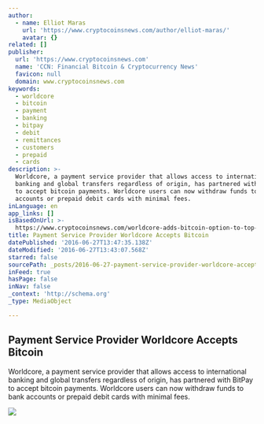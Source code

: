 ```yaml
---
author:
  - name: Elliot Maras
    url: 'https://www.cryptocoinsnews.com/author/elliot-maras/'
    avatar: {}
related: []
publisher:
  url: 'https://www.cryptocoinsnews.com'
  name: 'CCN: Financial Bitcoin & Cryptocurrency News'
  favicon: null
  domain: www.cryptocoinsnews.com
keywords:
  - worldcore
  - bitcoin
  - payment
  - banking
  - bitpay
  - debit
  - remittances
  - customers
  - prepaid
  - cards
description: >-
  Worldcore, a payment service provider that allows access to international
  banking and global transfers regardless of origin, has partnered with BitPay
  to accept bitcoin payments. Worldcore users can now withdraw funds to bank
  accounts or prepaid debit cards with minimal fees.
inLanguage: en
app_links: []
isBasedOnUrl: >-
  https://www.cryptocoinsnews.com/worldcore-adds-bitcoin-option-to-top-off-bank-accounts-and-debit-cards/
title: Payment Service Provider Worldcore Accepts Bitcoin
datePublished: '2016-06-27T13:47:35.138Z'
dateModified: '2016-06-27T13:43:07.568Z'
starred: false
sourcePath: _posts/2016-06-27-payment-service-provider-worldcore-accepts-bitcoin.md
inFeed: true
hasPage: false
inNav: false
_context: 'http://schema.org'
_type: MediaObject

---
```

<article style=""><h1>Payment Service Provider Worldcore Accepts Bitcoin</h1><p>Worldcore, a payment service provider that allows access to international banking and global transfers regardless of origin, has partnered with BitPay to accept bitcoin payments. Worldcore users can now withdraw funds to bank accounts or prepaid debit cards with minimal fees.</p><img src="https://www.cryptocoinsnews.com/wp-content/uploads/2016/05/Bitcoin-slot.jpg" /></article>